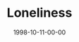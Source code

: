 ---
layout: message
category: message
series: "What Are You Running From?"
title: "Loneliness"
date: 1998-10-11-00-00
message_id: 423
---